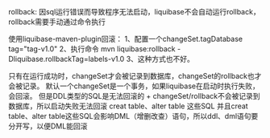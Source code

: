 rollback:
因sql运行错误而导致程序无法启动，liquibase不会自动运行rollback，rollback需要手动通过命令执行

使用liquibase-maven-plugin回滚：
    1、配置一个changeSet.tagDatabase
        tag="tag-v1.0"
    2、执行命令 mvn liquibase:rollback -Dliquibase.rollbackTag=labels-v1.0
    3、这种方式也不好。

只有在运行成功时，changeSet才会被记录到数据库，changeSet的rollback也才会被记录。
默认一个changeSet是一个事务，如果liquibase在启动时执行失败，会回滚。
但是DDL类型的SQL是无法回滚的 + changeSet/rollback不会被记录到数据库，所以启动失败无法回滚 creat table、alter table 这些SQL
并且creat table、alter table这些SQL会影响DML（增删改查）语句，所以ddl、dml语句要分开写，以便DML能回滚

